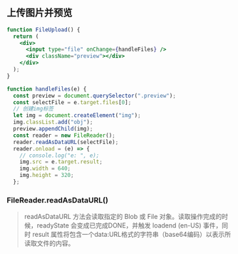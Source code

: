 ## 上传图片并预览

```jsx
function FileUpload() {
  return (
    <div>
      <input type="file" onChange={handleFiles} />
      <div className="preview"></div>
    </div>
  );
}

function handleFiles(e) {
  const preview = document.querySelector(".preview");
  const selectFile = e.target.files[0];
  // 创建img标签
  let img = document.createElement("img");
  img.classList.add("obj");
  preview.appendChild(img);
  const reader = new FileReader();
  reader.readAsDataURL(selectFile);
  reader.onload = (e) => {
    // console.log("e: ", e);
    img.src = e.target.result;
    img.width = 640;
    img.height = 320;
  };
```

### FileReader.readAsDataURL()

> readAsDataURL 方法会读取指定的 Blob 或 File 对象。读取操作完成的时候，readyState 会变成已完成DONE，并触发 loadend (en-US) 事件，同时 result 属性将包含一个data:URL格式的字符串（base64编码）以表示所读取文件的内容。

